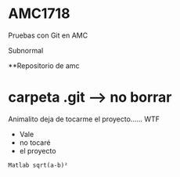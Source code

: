 # AMC1718
Pruebas con Git en AMC


Subnormal


**Repositorio de amc
# carpeta .git --> no borrar

Animalito deja de tocarme el proyecto...... WTF



* Vale
* no tocaré
* el proyecto

``Matlab
	sqrt(a-b)²
``
